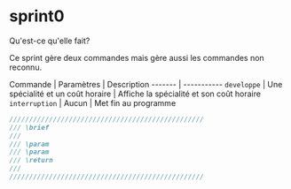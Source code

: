 # sprint0

Qu'est-ce qu'elle fait? 

Ce sprint gère deux commandes mais gère aussi les commandes non reconnu.

Commande | Paramètres | Description
------- | -----------
`developpe` | Une spécialité et un coût horaire | Affiche la spécialité et son coût horaire
`interruption` | Aucun | Met fin au programme

```c
/////////////////////////////////////////////////
/// \brief 
///
/// \param 
/// \param 
/// \return 
///
/////////////////////////////////////////////////   
```
